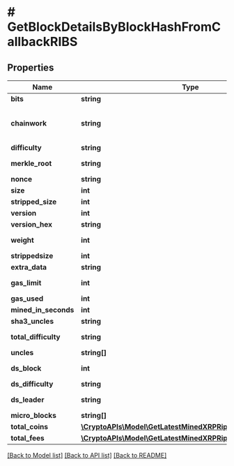 # # GetBlockDetailsByBlockHashFromCallbackRIBS

## Properties

Name | Type | Description | Notes
------------ | ------------- | ------------- | -------------
**bits** | **string** | Represents a specific sub-unit of Zcash. Bits have two-decimal precision |
**chainwork** | **string** | Represents a hexadecimal number of all the hashes necessary to produce the current chain. E.g., when converting 0000000000000000000000000000000000000000000086859f7a841475b236fd to a decimal you get 635262017308958427068157 hashes, or 635262 exahashes. |
**difficulty** | **string** | Defines how difficult it is for a specific miner to mine the block. |
**merkle_root** | **string** | Defines the single and final (root) node of a Merkle tree. It is the combined hash of all transactions&#39; hashes that are part of a blockchain block. |
**nonce** | **string** | Represents a random value that can be adjusted to satisfy the proof of work |
**size** | **int** | Represents the total size of the block in Bytes. |
**stripped_size** | **int** | Defines the numeric representation of the block size excluding the witness data. |
**version** | **int** | Represents the transaction version number. |
**version_hex** | **string** | Is the hexadecimal string representation of the block&#39;s version. |
**weight** | **int** | Represents a measurement to compare the size of different transactions to each other in proportion to the block size limit. |
**strippedsize** | **int** | Defines the numeric representation of the block size excluding the witness data. |
**extra_data** | **string** | Represents any data that can be included by the miner in the block. |
**gas_limit** | **int** | Represents the maximum amount of gas allowed in the block in order to determine how many transactions it can fit. |
**gas_used** | **int** | Defines how much of the gas for the block has been used. |
**mined_in_seconds** | **int** | Specifies the amount of time required for the block to be mined in seconds. |
**sha3_uncles** | **string** | Defines the combined hash of all uncles for a given parent. |
**total_difficulty** | **string** | Defines the total difficulty of the chain until this block, i.e. how difficult it is for a specific miner to mine a new block. |
**uncles** | **string[]** |  | [optional]
**ds_block** | **int** | Represents the Directory Service block which contains metadata about the miners who participate in the consensus protocol. |
**ds_difficulty** | **string** | Defines how difficult it is to mine the dsBlocks. |
**ds_leader** | **string** | Represents a part of the DS Committee which leads the consensus protocol for the epoch. |
**micro_blocks** | **string[]** |  |
**total_coins** | [**\CryptoAPIs\Model\GetLatestMinedXRPRippleBlockRITotalCoins**](GetLatestMinedXRPRippleBlockRITotalCoins.md) |  |
**total_fees** | [**\CryptoAPIs\Model\GetLatestMinedXRPRippleBlockRITotalFees**](GetLatestMinedXRPRippleBlockRITotalFees.md) |  |

[[Back to Model list]](../../README.md#models) [[Back to API list]](../../README.md#endpoints) [[Back to README]](../../README.md)
